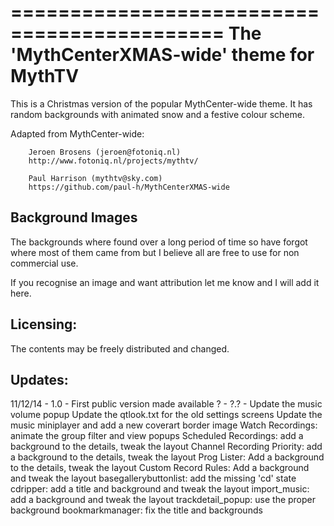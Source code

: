 ============================================
 The 'MythCenterXMAS-wide' theme for MythTV
============================================

This is a Christmas version of the popular MythCenter-wide theme. It has random
backgrounds with animated snow and a festive colour scheme.

Adapted from MythCenter-wide:

        Jeroen Brosens (jeroen@fotoniq.nl)
        http://www.fotoniq.nl/projects/mythtv/

        Paul Harrison (mythtv@sky.com) 
        https://github.com/paul-h/MythCenterXMAS-wide


Background Images
-----------------
The backgrounds where found over a long period of time so have forgot where
most of them came from but I believe all are free to use for non commercial use.

If you recognise an image and want attribution let me know and I will add it here.


Licensing:
----------
The contents may be freely distributed and changed.

Updates:
--------

11/12/14 -  1.0  - First public version made available
?        -  ?.?  - Update the music volume popup
                   Update the qtlook.txt for the old settings screens
                   Update the music miniplayer and add a new coverart border image
                   Watch Recordings: animate the group filter and view popups
                   Scheduled Recordings: add a background to the details, tweak the layout
                   Channel Recording Priority: add a background to the details, tweak the layout
                   Prog Lister: Add a background to the details, tweak the layout
                   Custom Record Rules: Add a background and tweak the layout
                   basegallerybuttonlist: add the missing 'cd' state
                   cdripper: add a title and background and tweak the layout
                   import_music: add a background and tweak the layout
                   trackdetail_popup: use the proper background
                   bookmarkmanager:  fix the title and backgrounds

